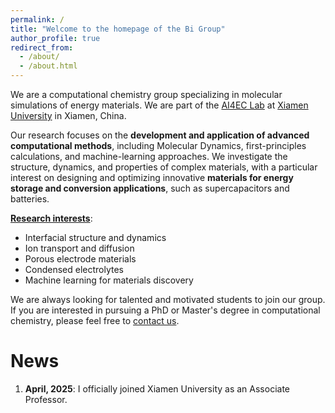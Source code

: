 ```yaml
---
permalink: /
title: "Welcome to the homepage of the Bi Group"
author_profile: true
redirect_from: 
  - /about/
  - /about.html
---
```

We are a computational chemistry group specializing in molecular simulations of energy materials. We are part of the [AI4EC Lab](https://ai4ec.ac.cn/) at [Xiamen University](https://en.xmu.edu.cn/main.htm) in Xiamen, China. 

Our research focuses on the **development and application of advanced computational methods**, including Molecular Dynamics, first-principles calculations, and machine-learning approaches. We investigate the structure, dynamics, and properties of complex materials, with a particular interest on designing and optimizing innovative **materials for energy storage and conversion applications**, such as supercapacitors and batteries.

[**Research interests**](/research/):
- Interfacial structure and dynamics
- Ion transport and diffusion
- Porous electrode materials
- Condensed electrolytes
- Machine learning for materials discovery

We are always looking for talented and motivated students to join our group. If you are interested in pursuing a PhD or Master's degree in computational chemistry, please feel free to [contact us](mailto:sheng.bi@xmu.edu.cn).

News
======
1. **April, 2025**: I officially joined Xiamen University as an Associate Professor.